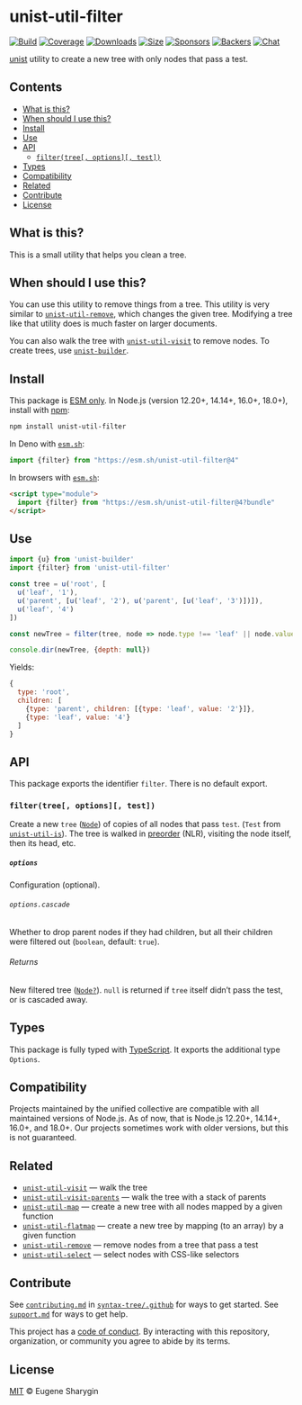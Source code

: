 # unist-util-filter

[![Build][build-badge]][build]
[![Coverage][coverage-badge]][coverage]
[![Downloads][downloads-badge]][downloads]
[![Size][size-badge]][size]
[![Sponsors][sponsors-badge]][collective]
[![Backers][backers-badge]][collective]
[![Chat][chat-badge]][chat]

[unist][] utility to create a new tree with only nodes that pass a test.

## Contents

*   [What is this?](#what-is-this)
*   [When should I use this?](#when-should-i-use-this)
*   [Install](#install)
*   [Use](#use)
*   [API](#api)
    *   [`filter(tree[, options][, test])`](#filtertree-options-test)
*   [Types](#types)
*   [Compatibility](#compatibility)
*   [Related](#related)
*   [Contribute](#contribute)
*   [License](#license)

## What is this?

This is a small utility that helps you clean a tree.

## When should I use this?

You can use this utility to remove things from a tree.
This utility is very similar to [`unist-util-remove`][unist-util-remove], which
changes the given tree.
Modifying a tree like that utility does is much faster on larger documents.

You can also walk the tree with [`unist-util-visit`][unist-util-visit] to remove
nodes.
To create trees, use [`unist-builder`][unist-builder].

## Install

This package is [ESM only][esm].
In Node.js (version 12.20+, 14.14+, 16.0+, 18.0+), install with [npm][]:

```sh
npm install unist-util-filter
```

In Deno with [`esm.sh`][esmsh]:

```js
import {filter} from "https://esm.sh/unist-util-filter@4"
```

In browsers with [`esm.sh`][esmsh]:

```html
<script type="module">
  import {filter} from "https://esm.sh/unist-util-filter@4?bundle"
</script>
```

## Use

```js
import {u} from 'unist-builder'
import {filter} from 'unist-util-filter'

const tree = u('root', [
  u('leaf', '1'),
  u('parent', [u('leaf', '2'), u('parent', [u('leaf', '3')])]),
  u('leaf', '4')
])

const newTree = filter(tree, node => node.type !== 'leaf' || node.value % 2 === 0)

console.dir(newTree, {depth: null})
```

Yields:

```js
{
  type: 'root',
  children: [
    {type: 'parent', children: [{type: 'leaf', value: '2'}]},
    {type: 'leaf', value: '4'}
  ]
}
```

## API

This package exports the identifier `filter`.
There is no default export.

### `filter(tree[, options][, test])`

Create a new `tree` ([`Node`][node]) of copies of all nodes that pass `test`.
(`Test` from [`unist-util-is`][test]).
The tree is walked in [preorder][] (NLR), visiting the node itself, then its
head, etc.

##### `options`

Configuration (optional).

###### `options.cascade`

Whether to drop parent nodes if they had children, but all their children were
filtered out (`boolean`, default: `true`).

###### Returns

New filtered tree ([`Node?`][node]).
`null` is returned if `tree` itself didn’t pass the test, or is cascaded away.

## Types

This package is fully typed with [TypeScript][].
It exports the additional type `Options`.

## Compatibility

Projects maintained by the unified collective are compatible with all maintained
versions of Node.js.
As of now, that is Node.js 12.20+, 14.14+, 16.0+, and 18.0+.
Our projects sometimes work with older versions, but this is not guaranteed.

## Related

*   [`unist-util-visit`](https://github.com/syntax-tree/unist-util-visit)
    — walk the tree
*   [`unist-util-visit-parents`](https://github.com/syntax-tree/unist-util-visit-parents)
    — walk the tree with a stack of parents
*   [`unist-util-map`](https://github.com/syntax-tree/unist-util-map)
    — create a new tree with all nodes mapped by a given function
*   [`unist-util-flatmap`](https://gitlab.com/staltz/unist-util-flatmap)
    — create a new tree by mapping (to an array) by a given function
*   [`unist-util-remove`](https://github.com/syntax-tree/unist-util-remove)
    — remove nodes from a tree that pass a test
*   [`unist-util-select`](https://github.com/syntax-tree/unist-util-select)
    — select nodes with CSS-like selectors

## Contribute

See [`contributing.md`][contributing] in [`syntax-tree/.github`][health] for
ways to get started.
See [`support.md`][support] for ways to get help.

This project has a [code of conduct][coc].
By interacting with this repository, organization, or community you agree to
abide by its terms.

## License

[MIT][license] © Eugene Sharygin

<!-- Definitions -->

[build-badge]: https://github.com/syntax-tree/unist-util-filter/workflows/main/badge.svg

[build]: https://github.com/syntax-tree/unist-util-filter/actions

[coverage-badge]: https://img.shields.io/codecov/c/github/syntax-tree/unist-util-filter.svg

[coverage]: https://codecov.io/github/syntax-tree/unist-util-filter

[downloads-badge]: https://img.shields.io/npm/dm/unist-util-filter.svg

[downloads]: https://www.npmjs.com/package/unist-util-filter

[size-badge]: https://img.shields.io/bundlephobia/minzip/unist-util-filter.svg

[size]: https://bundlephobia.com/result?p=unist-util-filter

[sponsors-badge]: https://opencollective.com/unified/sponsors/badge.svg

[backers-badge]: https://opencollective.com/unified/backers/badge.svg

[collective]: https://opencollective.com/unified

[chat-badge]: https://img.shields.io/badge/chat-discussions-success.svg

[chat]: https://github.com/syntax-tree/unist/discussions

[npm]: https://docs.npmjs.com/cli/install

[esm]: https://gist.github.com/sindresorhus/a39789f98801d908bbc7ff3ecc99d99c

[esmsh]: https://esm.sh

[typescript]: https://www.typescriptlang.org

[license]: license

[health]: https://github.com/syntax-tree/.github

[contributing]: https://github.com/syntax-tree/.github/blob/HEAD/contributing.md

[support]: https://github.com/syntax-tree/.github/blob/HEAD/support.md

[coc]: https://github.com/syntax-tree/.github/blob/HEAD/code-of-conduct.md

[unist]: https://github.com/syntax-tree/unist

[node]: https://github.com/syntax-tree/unist#node

[preorder]: https://www.geeksforgeeks.org/tree-traversals-inorder-preorder-and-postorder/

[unist-util-remove]: https://github.com/syntax-tree/unist-util-remove

[unist-util-visit]: https://github.com/syntax-tree/unist-util-visit

[unist-builder]: https://github.com/syntax-tree/unist-builder

[test]: https://github.com/syntax-tree/unist-util-is#test
